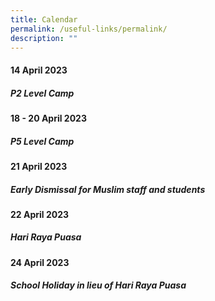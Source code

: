 ```yaml
---
title: Calendar
permalink: /useful-links/permalink/
description: ""
---
```

#### **14 April 2023**
##### P2 Level Camp

#### **18 - 20 April 2023**
##### P5 Level Camp

#### **21 April 2023**
##### Early Dismissal for Muslim staff and students

#### **22 April 2023**
##### Hari Raya Puasa

#### **24 April 2023**
##### School Holiday in lieu of Hari Raya Puasa
